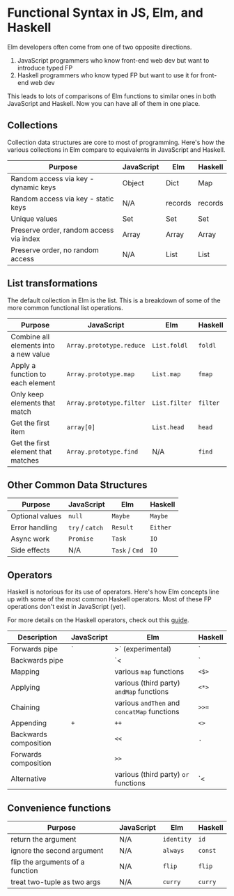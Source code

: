 # Functional Syntax in JS, Elm, and Haskell

Elm developers often come from one of two opposite directions.

1. JavaScript programmers who know front-end web dev but want to introduce typed FP
2. Haskell programmers who know typed FP but want to use it for front-end web dev

This leads to lots of comparisons of Elm functions to similar ones in both
JavaScript and Haskell. Now you can have all of them in one place.

## Collections

Collection data structures are core to most of programming. Here's how the
various collections in Elm compare to equivalents in JavaScript and Haskell.

| Purpose                                 | JavaScript | Elm     | Haskell |
|-----------------------------------------|------------|---------|---------|
| Random access via key - dynamic keys    | Object     | Dict    | Map     |
| Random access via key - static keys     | N/A        | records | records |
| Unique values                           | Set        | Set     | Set     |
| Preserve order, random access via index | Array      | Array   | Array   |
| Preserve order, no random access        | N/A        | List    | List    |

## List transformations

The default collection in Elm is the list. This is a breakdown of some of the
more common functional list operations.

| Purpose                               | JavaScript               | Elm           | Haskell  |
|---------------------------------------|--------------------------|---------------|----------|
| Combine all elements into a new value | `Array.prototype.reduce` | `List.foldl`  | `foldl`  |
| Apply a function to each element      | `Array.prototype.map`    | `List.map`    | `fmap`   |
| Only keep elements that match         | `Array.prototype.filter` | `List.filter` | `filter` |
| Get the first item                    | `array[0]`               | `List.head`   | `head`   |
| Get the first element that matches    | `Array.prototype.find`   | N/A           | `find`   |

## Other Common Data Structures

| Purpose         | JavaScript      | Elm            | Haskell  |
|-----------------|-----------------|----------------|----------|
| Optional values | `null`          | `Maybe`        | `Maybe`  |
| Error handling  | `try` / `catch` | `Result`       | `Either` |
| Async work      | `Promise`       | `Task`         | `IO`     |
| Side effects    | N/A             | `Task` / `Cmd` | `IO`     |

## Operators

Haskell is notorious for its use of operators. Here's how Elm concepts line up
with some of the most common Haskell operators. Most of these FP operations
don't exist in JavaScript (yet).

For more details on the Haskell operators, check out this [guide].

| Description           | JavaScript         | Elm                                         | Haskell |
|-----------------------|--------------------|---------------------------------------------|---------|
| Forwards pipe         |`|>` (experimental) | `|>`                                        | `&`     |
| Backwards pipe        |                    | `<|`                                        | `$`     |
| Mapping               |                    | various `map` functions                     | `<$>`   |
| Applying              |                    | various (third party) `andMap` functions    | `<*>`   |
| Chaining              |                    | various `andThen` and `concatMap` functions | `>>=`   |
| Appending             | `+`                | `++`                                        | `<>`    |
| Backwards composition |                    | `<<`                                        | `.`     |
| Forwards composition  |                    | `>>`                                        |         |
| Alternative           |                    | various (third party) `or` functions        | `<|>`   |

[guide]: https://haskell-lang.org/tutorial/operators

## Convenience functions

| Purpose                          | JavaScript | Elm        | Haskell |
|----------------------------------|------------|------------|---------|
| return the argument              | N/A        | `identity` | `id`    |
| ignore the second argument       | N/A        | `always`   | `const` |
| flip the arguments of a function | N/A        | `flip`     | `flip`  |
| treat two-tuple as two args      | N/A        | `curry`    | `curry` |
